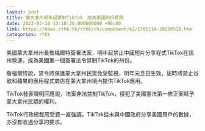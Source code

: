 ```yaml
---
layout: post
title: 蒙大拿州明年起禁制TikTok　成為美國州份首例
date: 2023-05-18 13:10:36.000000000 +08:00
link: https://news.rthk.hk/rthk/ch/component/k2/1701114-20230518.htm
categories: rthk
---
```


美國蒙大拿州州長詹福爾特簽署法案，明年起禁止中國短片分享程式TikTok在該州營運，成為美國第一個簽署法令禁制TikTok的州份。

詹福爾特說，禁令將保護蒙大拿州民眾免受監視，明年元旦日生效，屆時將禁止谷歌和蘋果的應用程式商店在蒙大拿州境內提供TikTok應用。

TikTok發表聲明回應說，法案非法禁制TikTok，侵犯了美國憲法第一修正案賦予蒙大拿州民眾的權利。

TikTok行政總裁周受資一直強調，TikTok從未與中國政府分享美國用戶的數據，亦沒有收過分享的要求。
